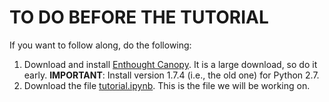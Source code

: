 # TO DO BEFORE THE TUTORIAL
If you want to follow along, do the following:
<ol>
  <li>Download and install <a href="https://store.enthought.com/downloads/">Enthought Canopy</a>. It is a large download, so do it early. <b>IMPORTANT</b>: Install version 1.7.4 (i.e., the old one) for Python 2.7. </li>
  <li>Download the file <a href="https://github.com/samorani/DM-WORKSHOP-2017/blob/master/tutorial.ipynb">tutorial.ipynb</a>. This is the file we will be working on.</li>
</ol>
